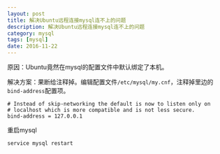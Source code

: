 ```yaml
---
layout: post
title: 解决Ubuntu远程连接mysql连不上的问题 
description: 解决Ubuntu远程连接mysql连不上的问题
category: mysql
tags: [mysql]
date: 2016-11-22
---
```


原因：Ubuntu竟然在mysql的配置文件中默认绑定了本机。

解决方案：果断给注释掉。编辑配置文件`/etc/mysql/my.cnf`，注释掉里边的`bind-address`配置项。

	# Instead of skip-networking the default is now to listen only on
	# localhost which is more compatible and is not less secure.
	bind-address = 127.0.0.1

重启mysql

	service mysql restart